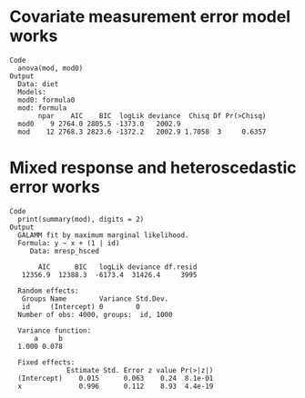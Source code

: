 # Covariate measurement error model works

    Code
      anova(mod, mod0)
    Output
      Data: diet
      Models:
      mod0: formula0
      mod: formula
           npar    AIC    BIC  logLik deviance  Chisq Df Pr(>Chisq)
      mod0    9 2764.0 2805.5 -1373.0   2002.9                     
      mod    12 2768.3 2823.6 -1372.2   2002.9 1.7058  3     0.6357

# Mixed response and heteroscedastic error works

    Code
      print(summary(mod), digits = 2)
    Output
      GALAMM fit by maximum marginal likelihood.
      Formula: y ~ x + (1 | id)
         Data: mresp_hsced
      
           AIC      BIC   logLik deviance df.resid 
       12356.9  12388.3  -6173.4  31426.4     3995 
      
      Random effects:
       Groups Name        Variance Std.Dev.
       id     (Intercept) 0        0       
      Number of obs: 4000, groups:  id, 1000
      
      Variance function:
          a     b 
      1.000 0.078 
      
      Fixed effects:
                  Estimate Std. Error z value Pr(>|z|)
      (Intercept)    0.015      0.063    0.24  8.1e-01
      x              0.996      0.112    8.93  4.4e-19
      
      


